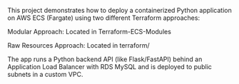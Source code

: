 This project demonstrates how to deploy a containerized Python application on AWS ECS (Fargate) using two different Terraform approaches:

Modular Approach: Located in Terraform-ECS-Modules

Raw Resources Approach: Located in terraform/

The app runs a Python backend API (like Flask/FastAPI) behind an Application Load Balancer with RDS MySQL and is deployed to public subnets in a custom VPC.
